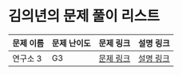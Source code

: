 # 김의년의 문제 풀이 리스트
|문제 이름|문제 난이도|문제 링크|설명 링크|
|---------------------|----|---------|----------|
|연구소 3|G3|[문제 링크](https://www.acmicpc.net/problem/17142)|[설명 링크](https://github.com/SSAFY-9th-12-Class-Community/Algorithm-Study-Team1/tree/main/EuiNyun/BOJ/17142)|
